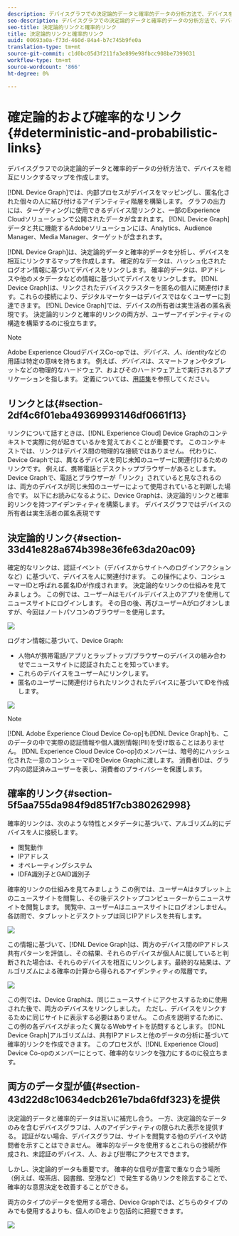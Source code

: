 ```yaml
---
description: デバイスグラフでの決定論的データと確率的データの分析方法で、デバイスを相互にリンクするマップを作成します。
seo-description: デバイスグラフでの決定論的データと確率的データの分析方法で、デバイスを相互にリンクするマップを作成します。
seo-title: 決定論的リンクと確率的リンク
title: 決定論的リンクと確率的リンク
uuid: 00693a0a-f73d-460d-84a4-b7c745b9fe0a
translation-type: tm+mt
source-git-commit: c1d0bc05d3f211fa3e899e98fbcc908be7399031
workflow-type: tm+mt
source-wordcount: '866'
ht-degree: 0%

---
```



# 確定論的および確率的なリンク{#deterministic-and-probabilistic-links}

デバイスグラフでの決定論的データと確率的データの分析方法で、デバイスを相互にリンクするマップを作成します。

[!DNL Device Graph]では、内部プロセスがデバイスをマッピングし、匿名化された個々の人に結び付けるアイデンティティ階層を構築します。 グラフの出力には、ターゲティングに使用できるデバイス間リンクと、一部のExperience Cloudソリューションで公開されたデータが含まれます。 [!DNL Device Graph]データと共に機能するAdobeソリューションには、Analytics、Audience Manager、Media Manager、ターゲットが含まれます。

[!DNL Device Graph]は、決定論的データと確率的データを分析し、デバイスを相互にリンクするマップを作成します。 確定的なデータは、ハッシュ化されたログオン情報に基づいてデバイスをリンクします。 確率的データは、IPアドレスや他のメタデータなどの情報に基づいてデバイスをリンクします。 [!DNL Device Graph]は、リンクされたデバイスクラスターを匿名の個人に関連付けます。これらの接続により、デジタルマーケターはデバイスではなくユーザーに到達できます。 [!DNL Device Graph]では、デバイスの所有者は実生活者の匿名表現です。 決定論的リンクと確率的リンクの両方が、ユーザーアイデンティティの構造を構築するのに役立ちます。

>[!NOTE]
>
>Adobe Experience CloudデバイスCo-opでは、*デバイス*、*人*、*identity*&#x200B;などの用語は特定の意味を持ちます。 例えば、*デバイス*&#x200B;は、スマートフォンやタブレットなどの物理的なハードウェア、およびそのハードウェア上で実行されるアプリケーションを指します。 定義については、[用語集](../glossary.md#glossgroup-0f47d7fbd76c4759801f565f341a386c)を参照してください。

## リンクとは{#section-2df4c6f01eba49369993146df0661f13}

リンクについて話すときは、[!DNL Experience Cloud] Device Graphのコンテキストで実際に何が起きているかを覚えておくことが重要です。 このコンテキストでは、リンクはデバイス間の物理的な接続ではありません。 代わりに、Device Graphでは、異なるデバイスを同じ未知のユーザーに関連付けるためのリンクです。 例えば、携帯電話とデスクトップブラウザーがあるとします。 Device Graphで、電話とブラウザーが「リンク」されていると見なされるのは、両方のデバイスが同じ未知のユーザーによって使用されていると判断した場合です。 以下にお読みになるように、Device Graphは、決定論的リンクと確率的リンクを持つアイデンティティを構築します。 デバイスグラフではデバイスの所有者は実生活者の匿名表現です

## 決定論的リンク{#section-33d41e828a674b398e36fe63da20ac09}

確定的なリンクは、認証イベント（デバイスからサイトへのログインアクションなど）に基づいて、デバイスを人に関連付けます。 この操作により、コンシューマーIDと呼ばれる匿名IDが作成されます。 決定論的なリンクの仕組みを見てみましょう。 この例では、ユーザーAはモバイルデバイス上のアプリを使用してニュースサイトにログインします。 その日の後、再びユーザーAがログオンしますが、今回はノートパソコンのブラウザーを使用します。

![](assets/link1.png)

ログオン情報に基づいて、Device Graph:

* 人物Aが携帯電話/アプリとラップトップ/ブラウザーのデバイスの組み合わせでニュースサイトに認証されたことを知っています。
* これらのデバイスをユーザーAにリンクします。
* 匿名のユーザーに関連付けられたリンクされたデバイスに基づいてIDを作成します。

![](assets/link2.png)

>[!NOTE]
>
>[!DNL Adobe Experience Cloud Device Co-op]も[!DNL Device Graph]も、このデータの中で実際の認証情報や個人識別情報(PII)を受け取ることはありません。 [!DNL Experience Cloud Device Co-op]のメンバーは、暗号的にハッシュ化された一意のコンシューマIDをDevice Graphに渡します。 消費者IDは、グラフ内の認証済みユーザーを表し、消費者のプライバシーを保護します。

## 確率的リンク{#section-5f5aa755da984f9d851f7cb380262998}

確率的リンクは、次のような特性とメタデータに基づいて、アルゴリズム的にデバイスを人に接続します。

* 閲覧動作
* IPアドレス
* オペレーティングシステム
* IDFA識別子とGAID識別子

確率的リンクの仕組みを見てみましょう この例では、ユーザーAはタブレット上のニュースサイトを閲覧し、その後デスクトップコンピューターからニュースサイトを閲覧します。 閲覧中、ユーザーAはニュースサイトにログオンしません。 各訪問で、タブレットとデスクトップは同じIPアドレスを共有します。

![](assets/link3.png)

この情報に基づいて、[!DNL Device Graph]は、両方のデバイス間のIPアドレス共有パターンを評価し、その結果、それらのデバイスが個人Aに属していると判断された場合は、それらのデバイスを相互にリンクします。最終的な結果は、アルゴリズムによる確率の計算から得られるアイデンティティの階層です。

![](assets/link4.png)

この例では、Device Graphは、同じニュースサイトにアクセスするために使用された後で、両方のデバイスをリンクしました。 ただし、デバイスをリンクするために同じサイトに表示する必要はありません。 この点を説明するために、この例の各デバイスがまったく異なるWebサイトを訪問するとします。 [!DNL Device Graph]アルゴリズムは、共有IPアドレスと他のデータの分析に基づいて確率的リンクを作成できます。 このプロセスが、[!DNL Experience Cloud] Device Co-opのメンバーにとって、確率的なリンクを強力にするのに役立ちます。

## 両方のデータ型が値{#section-43d22d8c10634edcb261e7bda6fdf323}を提供

決定論的データと確率的データは互いに補完し合う。 一方、決定論的なデータのみを含むデバイスグラフは、人のアイデンティティの限られた表示を提供する。 認証がない場合、デバイスグラフは、サイトを閲覧する他のデバイスや訪問者を示すことはできません。 確率的なデータを使用するとこれらの接続が作成され、未認証のデバイス、人、および世帯にアクセスできます。

しかし、決定論的データも重要です。 確率的な信号が豊富で重なり合う場所（例えば、喫茶店、図書館、空港など）で発生する偽リンクを除去することで、確率的な意思決定を改善することができる。

両方のタイプのデータを使用する場合、Device Graphでは、どちらのタイプのみでも使用するよりも、個人のIDをより包括的に把握できます。

![](assets/link5.png)

